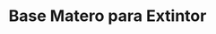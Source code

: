 ---
title: "Base Matero para Extintor"
description: "Soporte de Piso con Opción de Señalización Integrada"
line: "Línea de control de incendios"
main:
  id: 310 # ID único para este producto
  content: |
    Presentamos nuestra **Base Matero para Extintor** – la solución práctica y estética para ubicar tu extintor en el suelo de forma visible y segura. Parte de nuestra **Línea de Control de Incendios**, esta base protege el extintor del contacto directo con el piso y ofrece la opción de incluir una señal de seguridad vertical para máxima visibilidad.

  imgCard: "@/images/products/c-10.avif" # Sugerencia de imagen para la tarjeta
  imgMain: "@/images/products/c-10.avif" # Sugerencia de imagen principal
  imgAlt: "Base matero para extintor con o sin señal"
  first: "@/images/products/c-10.avif" # Diagrama de la base matero sin señal
  second: "@/images/products/c-10.avif" # Diagrama de la base matero con señal
tabs:
  - id: "tabs-with-card-item-1"
    dataTab: "#tabs-with-card-1"
    title: "Descripción General"
  - id: "tabs-with-card-item-2"
    dataTab: "#tabs-with-card-2"
    title: "Opciones y Precios"
  - id: "tabs-with-card-item-3"
    dataTab: "#tabs-with-card-3"
    title: "Ventajas y Aplicaciones"
longDescription:
  title: "Ubicación Clara y Protección Óptima"
  subTitle: |
    Nuestra Base Matero es la elección ideal para oficinas, locales comerciales, conjuntos residenciales o cualquier espacio donde se requiera una ubicación de extintor que combine funcionalidad con estética. Eleva el extintor del suelo, protegiéndolo de la humedad y golpes, y su diseño permite una fácil integración con el entorno. La opción de señal incorporada asegura que el extintor sea siempre fácil de localizar.
  btnTitle: "Elige tu Base Matero ideal"
  btnURL: "#"
descriptionList:
  - title: "Protección del Extintor"
    subTitle: "Evita el contacto directo del extintor con el suelo, protegiéndolo de la humedad, la corrosión y posibles daños."
  - title: "Mejora de Visibilidad"
    subTitle: "Eleva el extintor a una altura más notoria. La opción con señal aumenta drásticamente su visibilidad en emergencias."
  - title: "Fácil Reubicación"
    subTitle: "Permite mover el extintor fácilmente sin necesidad de desinstalarlo de una pared, ofreciendo flexibilidad en la distribución de seguridad."
specificationsLeft:
  - title: "Material"
    subTitle: "Plástico de alta resistencia o metal con base de contrapeso."
  - title: "Dimensiones"
    subTitle: "Dimensiones aproximadas de X cm de alto (sin señal) / Y cm de alto (con señal) x Z cm de base (ej. 70 cm / 120 cm de alto, base de 30 cm)."
  - title: "Compatibilidad"
    subTitle: "Diseñada para extintores portátiles de diversas capacidades (ej. 5 lb, 10 lb, 20 lb)."
  - title: "Opciones y Precios"
    subTitle: |
      - **Sin señal:** $40.000
      - **Con señal:** $45.000
tableData:
  - feature: ["Especificación", "Valor"]
    description:
      - ["Tipo de Producto", "Base de Piso para Extintor"]
      - ["Material", "Plástico / Metal"]
      - ["Precios (COP)", "$40.000 (sin señal), $45.000 (con señal)"]
      - ["Uso Recomendado", "Oficinas, Comercios, Lobby, Áreas Comunes"]
      - ["Características", "Opción de señal vertical"]

blueprints:
  first: "@/images/products/c-10.avif"
  second: "@/images/products/c-10.avif"
---